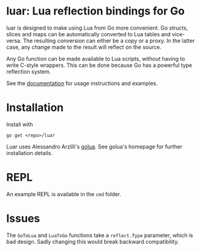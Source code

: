 # luar: Lua reflection bindings for Go

luar is designed to make using Lua from Go more convenient. Go structs, slices
and maps can be automatically converted to Lua tables and vice-versa. The
resulting conversion can either be a copy or a proxy. In the latter case, any change
made to the result will reflect on the source.

Any Go function can be made available to Lua scripts, without having to write
C-style wrappers. This can be done because Go has a powerful type reflection
system.

See the [documentation](http://godoc.org/github.com/stevedonovan/luar) for usage
instructions and examples.

# Installation

Install with

    go get <repo>/luar

Luar uses Alessandro Arzilli's [golua](https://github.com/aarzilli/golua). 
See golua's homepage for further installation details.

# REPL

An example REPL is available in the `cmd` folder.

# Issues

The `GoToLua` and `LuaToGo` functions take a `reflect.Type` parameter, which is
bad design. Sadly changing this would break backward compatibility.

